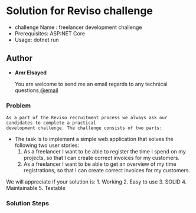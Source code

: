 # Solution for Reviso challenge
* challenge Name : freelancer development challenge
* Prerequisites: ASP:NET Core
* Usage: dotnet run

## Author

* **Amr Elsayed** <p>You are welcome to send me an email regards to any technical questions<a href="mailto:<a href='mailto:amr.elsayed.dk@gmail.com'>amr.elsayed.dk@gmail.com</a>"> @email</a></p>


### Problem

```
As a part of the Reviso recruitment process we always ask our candidates to complete a practical
development challenge. The challenge consists of two parts:
```
- The task is to implement a simple web application that solves the following two user stories:
	1. As a freelancer I want to be able to register the time I spend on my projects, so that I can 
	   create correct invoices for my customers.
	2. As a freelancer I want to be able to get an overview of my time registrations, so that I can 
	   create correct invoices for my customers.

We will appreciate if your solution is:
	1. Working
	2. Easy to use
	3. SOLID
	4. Maintainable
	5. Testable

### Solution Steps

